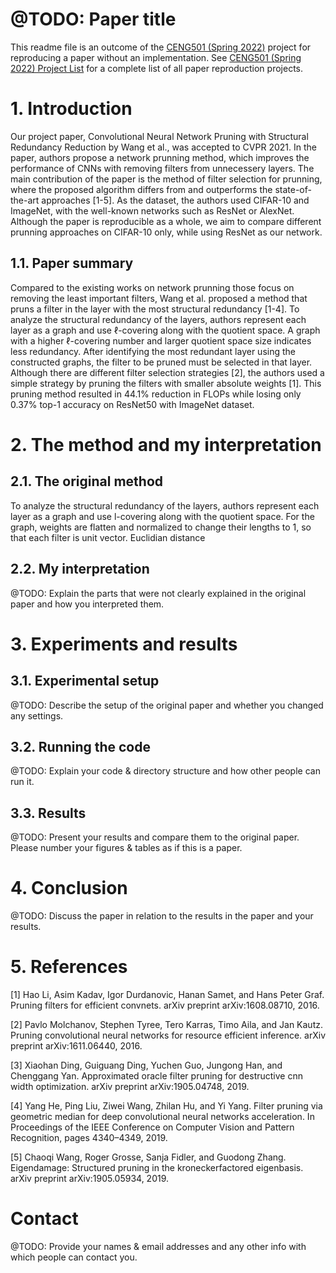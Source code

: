 # @TODO: Paper title

This readme file is an outcome of the [CENG501 (Spring 2022)](https://ceng.metu.edu.tr/~skalkan/DL/) project for reproducing a paper without an implementation. See [CENG501 (Spring 2022) Project List](https://github.com/CENG501-Projects/CENG501-Spring2022) for a complete list of all paper reproduction projects.

# 1. Introduction
Our project paper, Convolutional Neural Network Pruning with Structural Redundancy Reduction by Wang et al., was accepted to CVPR 2021. In the paper, authors propose a network prunning method, which improves the performance of CNNs with removing filters from unnecessery layers. The main contribution of the paper is the method of filter selection for prunning, where the proposed algorithm differs from and outperforms the state-of-the-art approaches [1-5]. As the dataset, the authors used CIFAR-10 and ImageNet, with the well-known networks such as ResNet or AlexNet. Although the paper is reproducible as a whole, we aim to compare different prunning approaches on CIFAR-10 only, while using ResNet as our network.

## 1.1. Paper summary

Compared to the existing works on network prunning those focus on removing the least important filters, Wang et al. proposed a method that pruns a filter in the layer with the most structural redundancy [1-4]. To analyze the structural redundancy of the layers, authors represent each layer as a graph and use ℓ-covering along with the quotient space. A graph with a higher ℓ-covering number and larger quotient space size indicates less redundancy. After identifying the most redundant layer using the constructed graphs, the filter to be pruned must be selected in that layer. Although there are different filter selection strategies [2], the authors used a simple strategy by pruning the filters with smaller absolute weights [1]. This pruning method resulted in 44.1% reduction in FLOPs while losing only 0.37% top-1 accuracy on ResNet50 with ImageNet dataset.   

# 2. The method and my interpretation

## 2.1. The original method

To analyze the structural redundancy of the layers, authors represent each layer as a graph and use l-covering along with the quotient space. For the graph, weights are flatten and normalized to change their lengths to 1, so that each filter is unit vector. Euclidian distance 

## 2.2. My interpretation 

@TODO: Explain the parts that were not clearly explained in the original paper and how you interpreted them.

# 3. Experiments and results

## 3.1. Experimental setup

@TODO: Describe the setup of the original paper and whether you changed any settings.

## 3.2. Running the code

@TODO: Explain your code & directory structure and how other people can run it.

## 3.3. Results

@TODO: Present your results and compare them to the original paper. Please number your figures & tables as if this is a paper.

# 4. Conclusion

@TODO: Discuss the paper in relation to the results in the paper and your results.

# 5. References

[1] Hao Li, Asim Kadav, Igor Durdanovic, Hanan Samet, and
Hans Peter Graf. Pruning filters for efficient convnets. arXiv
preprint arXiv:1608.08710, 2016.

[2]  Pavlo Molchanov, Stephen Tyree, Tero Karras, Timo Aila,
and Jan Kautz. Pruning convolutional neural networks for resource efficient inference. arXiv preprint arXiv:1611.06440,
2016.

[3] Xiaohan Ding, Guiguang Ding, Yuchen Guo, Jungong Han,
and Chenggang Yan. Approximated oracle filter pruning for destructive cnn width optimization. arXiv preprint
arXiv:1905.04748, 2019.

[4] Yang He, Ping Liu, Ziwei Wang, Zhilan Hu, and Yi Yang.
Filter pruning via geometric median for deep convolutional
neural networks acceleration. In Proceedings of the IEEE
Conference on Computer Vision and Pattern Recognition,
pages 4340–4349, 2019. 

[5] Chaoqi Wang, Roger Grosse, Sanja Fidler, and Guodong
Zhang. Eigendamage: Structured pruning in the kroneckerfactored eigenbasis. arXiv preprint arXiv:1905.05934, 2019.

# Contact

@TODO: Provide your names & email addresses and any other info with which people can contact you.
